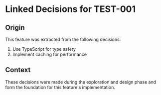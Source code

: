 # Linked Decisions for TEST-001

## Origin
This feature was extracted from the following decisions:

1. Use TypeScript for type safety
2. Implement caching for performance

## Context
These decisions were made during the exploration and design phase and form the foundation for this feature's implementation.
